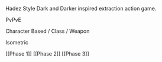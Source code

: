 Hadez Style Dark and Darker inspired extraction action game.

PvPvE

Character Based / Class / Weapon

Isometric

[[Phase 1]]
[[Phase 2]]
[[Phase 3]]
